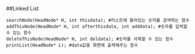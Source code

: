 ##Linked List    

    searchNode(HeadNode* H, int thisdata); #리스트에 들어있는 숫자를 검색하는 함수
    addThisNode(HeadNode* H, int afterthisdata, int adddata); #숫자를 입력할 수 있는 함수
    deleteThisNode(HeadNode* H, int deldata); #숫자를 삭제할 수 있는 함수
    printList(HeadNode* L); #data값을 화면에 출력해주는 함수

